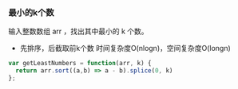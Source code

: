 ### 最小的k个数
输入整数数组 arr ，找出其中最小的 k 个数。
- 先排序，后截取前k个数
时间复杂度O(nlogn)，空间复杂度O(longn)
```js
var getLeastNumbers = function(arr, k) {
  return arr.sort((a,b) => a - b).splice(0, k)
};
```